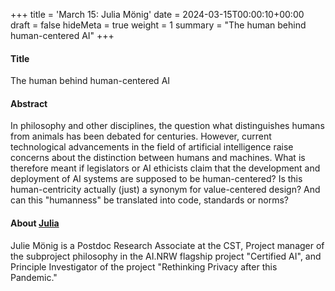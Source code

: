+++
title = 'March 15: Julia Mönig'
date = 2024-03-15T00:00:10+00:00
draft = false
hideMeta = true
weight = 1
summary = "The human behind human-centered AI"
+++

#### Title
 The human behind human-centered AI

#### Abstract
In philosophy and other disciplines, the question what distinguishes humans from animals has been debated for centuries. However, current technological advancements in the field of artificial intelligence raise concerns about the distinction between humans and machines. What is therefore meant if legislators or AI ethicists claim that the development and deployment of AI systems are supposed to be human-centered? Is this human-centricity actually (just) a synonym for value-centered design? And can this "humanness" be translated into code, standards or norms?

#### About [Julia](https://www.cst.uni-bonn.de/en/persons/julia-maria-moenig)
Julie Mönig is a Postdoc Research Associate at the CST, Project manager of the subproject philosophy in the AI.NRW flagship project "Certified AI", and Principle Investigator of the project "Rethinking Privacy after this Pandemic."

